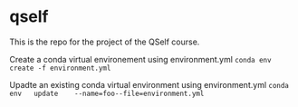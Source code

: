 # qself
This is the repo for the project of the QSelf course.





Create a conda virtual environement using environment.yml
`conda env create -f environment.yml`

Upadte an existing conda virtual environment using environment.yml
`conda   env   update    --name=foo--file=environment.yml`
